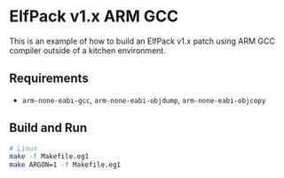 ElfPack v1.x ARM GCC
====================

This is an example of how to build an ElfPack v1.x patch using ARM GCC compiler outside of a kitchen environment.

## Requirements

* `arm-none-eabi-gcc`, `arm-none-eabi-objdump`, `arm-none-eabi-objcopy`

## Build and Run

```bash
# Linux
make -f Makefile.eg1
make ARGON=1 -f Makefile.eg1
```

